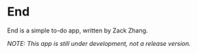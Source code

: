 # End

End is a simple to-do app, written by Zack Zhang.

*NOTE: This app is still under development, not a release version.*